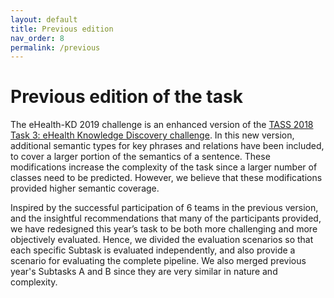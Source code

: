 ```yaml
---
layout: default
title: Previous edition
nav_order: 8
permalink: /previous
---
```


# Previous edition of the task

The eHealth-KD 2019 challenge is an enhanced version of the [TASS 2018 Task 3: eHealth Knowledge Discovery challenge](http://www.sepln.org/workshops/tass/2018/task-3/). In this new version, additional semantic types for key phrases and relations have been included, to cover a larger portion of the semantics of a sentence. These modifications increase the complexity of the task since a larger number of classes need to be predicted. However, we believe that these modifications provided higher semantic coverage.

Inspired by the successful participation of 6 teams in the previous version, and the insightful recommendations that many of the participants provided, we have redesigned this year’s task to be both more challenging and more objectively evaluated. Hence, we divided the evaluation scenarios so that each specific Subtask is evaluated independently, and also provide a scenario for evaluating the complete pipeline. We also merged previous year's Subtasks A and B since they are very similar in nature and complexity.
